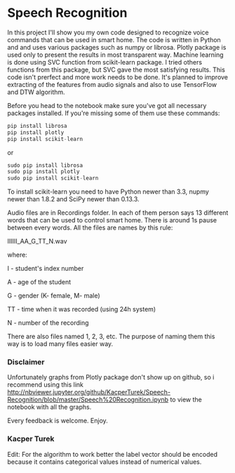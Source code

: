 # Speech Recognition

In this project I'll show you my own code designed to recognize voice commands that can be used in smart home. The code is written in Python and and uses various packages such as numpy or librosa. Plotly package is used only to present the results in most transparent way. Machine learning is done using SVC function from scikit-learn package. I tried others functions from this package, but SVC gave the most satisfying results. This code isn't prerfect and more work needs to be done. It's planned to improve extracting of the features from audio signals and also to use TensorFlow and DTW algorithm. 

Before you head to the notebook make sure you've got all necessary packages installed. If you're missing some of them use these commands:

```javascript
pip install librosa
pip install plotly 
pip install scikit-learn
```
or
```javascript
sudo pip install librosa
sudo pip install plotly
sudo pip install scikit-learn
```
To install scikit-learn you need to have Python newer than 3.3, nupmy newer than 1.8.2 and SciPy newer than 0.13.3.

Audio files are in Recordings folder. In each of them person says 13 different words that can be used to control smart home. There is around 1s pause between every words. All the files are names by this rule:

IIIIII_AA_G_TT_N.wav

where:

I - student's index number

A - age of the student

G - gender (K- female, M- male)

TT - time when it was recorded (using 24h system)

N - number of the recording

There are also files named 1, 2, 3, etc. The purpose of naming them this way is to load many files easier way.

### Disclaimer
Unfortunately graphs from Plotly package don't show up on github, so i recommend using this link http://nbviewer.jupyter.org/github/KacperTurek/Speech-Recognition/blob/master/Speech%20Recognition.ipynb to view the notebook with all the graphs.

Every feedback is welcome. Enjoy.
### Kacper Turek

Edit: For the algorithm to work better the label vector should be encoded because it contains categorical values instead of numerical values.
